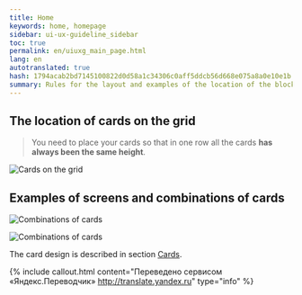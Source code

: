 ```yaml
---
title: Home
keywords: home, homepage
sidebar: ui-ux-guideline_sidebar
toc: true
permalink: en/uiuxg_main_page.html
lang: en
autotranslated: true
hash: 1794acab2bd7145100822d0d58a1c34306c0aff5ddcb56d668e075a8a0e10e1b
summary: Rules for the layout and examples of the location of the blocks on the main page.
---
```


## The location of cards on the grid

> You need to place your cards so that in one row all the cards **has always been the same height**.

![Cards on the grid](/images/pages/guides/ui-ux-guideline/uiuxg_main_page/1.png)

## Examples of screens and combinations of cards

![Combinations of cards](/images/pages/guides/ui-ux-guideline/uiuxg_main_page/2.png)

![Combinations of cards](/images/pages/guides/ui-ux-guideline/uiuxg_main_page/3.png)

The card design is described in section [Cards](uiuxg_cards.EN.md).



{% include callout.html content="Переведено сервисом «Яндекс.Переводчик» <http://translate.yandex.ru>" type="info" %}